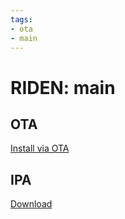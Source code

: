```yaml
---
tags: 
- ota
- main
---
```


# RIDEN: main

## OTA

[Install via OTA](itms-services://?action=download-manifest&url=https://ridenui.github.io/mobileapp/ota/main/ota_manifest.plist)

## IPA

[Download](https://ridenui.github.io/mobileapp/ota/main/RIDEN.ipa)